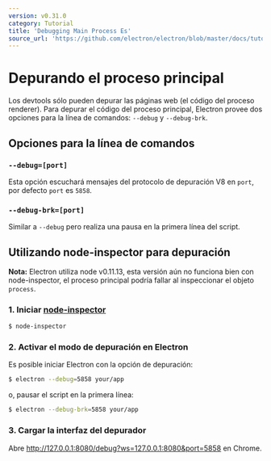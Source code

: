 ```yaml
---
version: v0.31.0
category: Tutorial
title: 'Debugging Main Process Es'
source_url: 'https://github.com/electron/electron/blob/master/docs/tutorial/debugging-main-process-es.md'
---
```


# Depurando el proceso principal

Los devtools sólo pueden depurar las páginas web (el código del proceso renderer).
Para depurar el código del proceso principal, Electron provee dos opciones para la línea de comandos: `--debug` y `--debug-brk`.

## Opciones para la línea de comandos

### `--debug=[port]`

Esta opción escuchará mensajes del protocolo de depuración V8 en `port`, por defecto `port` es `5858`.

### `--debug-brk=[port]`

Similar a `--debug` pero realiza una pausa en la primera línea del script.

## Utilizando node-inspector para depuración

__Nota:__ Electron utiliza node v0.11.13, esta versión aún no funciona bien con node-inspector,
el proceso principal podría fallar al inspeccionar el objeto `process`.

### 1. Iniciar [node-inspector][node-inspector]

```bash
$ node-inspector
```

### 2. Activar el modo de depuración en Electron

Es posible iniciar Electron con la opción de depuración:

```bash
$ electron --debug=5858 your/app
```

o, pausar el script en la primera línea:

```bash
$ electron --debug-brk=5858 your/app
```

### 3. Cargar la interfaz del depurador

Abre http://127.0.0.1:8080/debug?ws=127.0.0.1:8080&port=5858 en Chrome.

[node-inspector]: https://github.com/node-inspector/node-inspector

